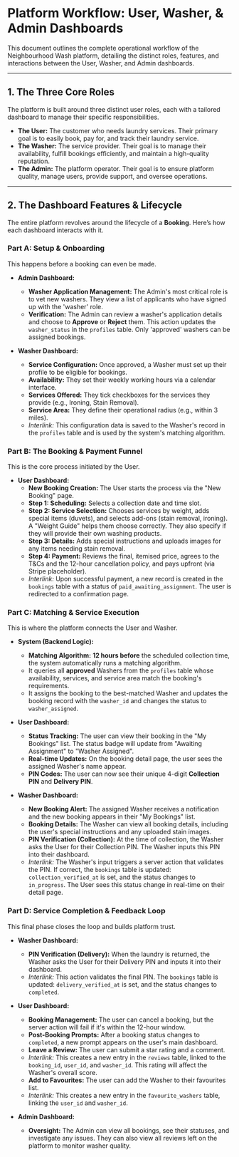 # Platform Workflow: User, Washer, & Admin Dashboards

This document outlines the complete operational workflow of the Neighbourhood Wash platform, detailing the distinct roles, features, and interactions between the User, Washer, and Admin dashboards.

---

## 1. The Three Core Roles

The platform is built around three distinct user roles, each with a tailored dashboard to manage their specific responsibilities.

- **The User:** The customer who needs laundry services. Their primary goal is to easily book, pay for, and track their laundry service.
- **The Washer:** The service provider. Their goal is to manage their availability, fulfill bookings efficiently, and maintain a high-quality reputation.
- **The Admin:** The platform operator. Their goal is to ensure platform quality, manage users, provide support, and oversee operations.

---

## 2. The Dashboard Features & Lifecycle

The entire platform revolves around the lifecycle of a **Booking**. Here’s how each dashboard interacts with it.

### **Part A: Setup & Onboarding**

This happens before a booking can even be made.

- **Admin Dashboard:**

  - **Washer Application Management:** The Admin's most critical role is to vet new washers. They view a list of applicants who have signed up with the 'washer' role.
  - **Verification:** The Admin can review a washer's application details and choose to **Approve** or **Reject** them. This action updates the `washer_status` in the `profiles` table. Only 'approved' washers can be assigned bookings.

- **Washer Dashboard:**
  - **Service Configuration:** Once approved, a Washer must set up their profile to be eligible for bookings.
  - **Availability:** They set their weekly working hours via a calendar interface.
  - **Services Offered:** They tick checkboxes for the services they provide (e.g., Ironing, Stain Removal).
  - **Service Area:** They define their operational radius (e.g., within 3 miles).
  - _Interlink:_ This configuration data is saved to the Washer's record in the `profiles` table and is used by the system's matching algorithm.

### **Part B: The Booking & Payment Funnel**

This is the core process initiated by the User.

- **User Dashboard:**
  - **New Booking Creation:** The User starts the process via the "New Booking" page.
  - **Step 1: Scheduling:** Selects a collection date and time slot.
  - **Step 2: Service Selection:** Chooses services by weight, adds special items (duvets), and selects add-ons (stain removal, ironing). A "Weight Guide" helps them choose correctly. They also specify if they will provide their own washing products.
  - **Step 3: Details:** Adds special instructions and uploads images for any items needing stain removal.
  - **Step 4: Payment:** Reviews the final, itemised price, agrees to the T&Cs and the 12-hour cancellation policy, and pays upfront (via Stripe placeholder).
  - _Interlink:_ Upon successful payment, a new record is created in the `bookings` table with a status of `paid_awaiting_assignment`. The user is redirected to a confirmation page.

### **Part C: Matching & Service Execution**

This is where the platform connects the User and Washer.

- **System (Backend Logic):**

  - **Matching Algorithm:** **12 hours before** the scheduled collection time, the system automatically runs a matching algorithm.
  - It queries all **approved** Washers from the `profiles` table whose availability, services, and service area match the booking's requirements.
  - It assigns the booking to the best-matched Washer and updates the booking record with the `washer_id` and changes the status to `washer_assigned`.

- **User Dashboard:**

  - **Status Tracking:** The user can view their booking in the "My Bookings" list. The status badge will update from "Awaiting Assignment" to "Washer Assigned".
  - **Real-time Updates:** On the booking detail page, the user sees the assigned Washer's name appear.
  - **PIN Codes:** The user can now see their unique 4-digit **Collection PIN** and **Delivery PIN**.

- **Washer Dashboard:**
  - **New Booking Alert:** The assigned Washer receives a notification and the new booking appears in their "My Bookings" list.
  - **Booking Details:** The Washer can view all booking details, including the user's special instructions and any uploaded stain images.
  - **PIN Verification (Collection):** At the time of collection, the Washer asks the User for their Collection PIN. The Washer inputs this PIN into their dashboard.
  - _Interlink:_ The Washer's input triggers a server action that validates the PIN. If correct, the `bookings` table is updated: `collection_verified_at` is set, and the status changes to `in_progress`. The User sees this status change in real-time on their detail page.

### **Part D: Service Completion & Feedback Loop**

This final phase closes the loop and builds platform trust.

- **Washer Dashboard:**

  - **PIN Verification (Delivery):** When the laundry is returned, the Washer asks the User for their Delivery PIN and inputs it into their dashboard.
  - _Interlink:_ This action validates the final PIN. The `bookings` table is updated: `delivery_verified_at` is set, and the status changes to `completed`.

- **User Dashboard:**

  - **Booking Management:** The user can cancel a booking, but the server action will fail if it's within the 12-hour window.
  - **Post-Booking Prompts:** After a booking status changes to `completed`, a new prompt appears on the user's main dashboard.
  - **Leave a Review:** The user can submit a star rating and a comment.
  - _Interlink:_ This creates a new entry in the `reviews` table, linked to the `booking_id`, `user_id`, and `washer_id`. This rating will affect the Washer's overall score.
  - **Add to Favourites:** The user can add the Washer to their favourites list.
  - _Interlink:_ This creates a new entry in the `favourite_washers` table, linking the `user_id` and `washer_id`.

- **Admin Dashboard:**
  - **Oversight:** The Admin can view all bookings, see their statuses, and investigate any issues. They can also view all reviews left on the platform to monitor washer quality.
